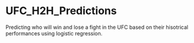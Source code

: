 # UFC_H2H_Predictions
Predicting who will win and lose a fight in the UFC based on their hisotrical performances using logistic regression.

